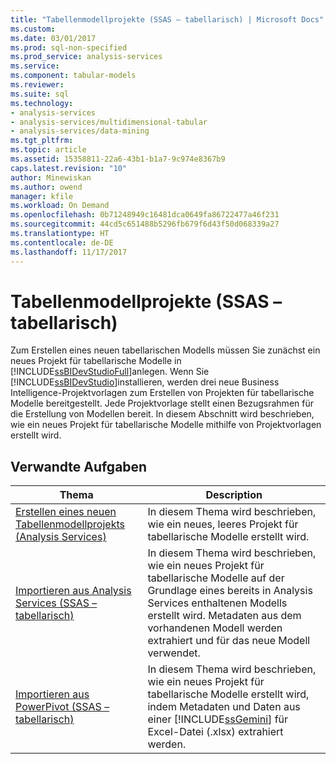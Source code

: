 ```yaml
---
title: "Tabellenmodellprojekte (SSAS – tabellarisch) | Microsoft Docs"
ms.custom: 
ms.date: 03/01/2017
ms.prod: sql-non-specified
ms.prod_service: analysis-services
ms.service: 
ms.component: tabular-models
ms.reviewer: 
ms.suite: sql
ms.technology:
- analysis-services
- analysis-services/multidimensional-tabular
- analysis-services/data-mining
ms.tgt_pltfrm: 
ms.topic: article
ms.assetid: 15358811-22a6-43b1-b1a7-9c974e8367b9
caps.latest.revision: "10"
author: Minewiskan
ms.author: owend
manager: kfile
ms.workload: On Demand
ms.openlocfilehash: 0b71248949c16481dca0649fa86722477a46f231
ms.sourcegitcommit: 44cd5c651488b5296fb679f6d43f50d068339a27
ms.translationtype: HT
ms.contentlocale: de-DE
ms.lasthandoff: 11/17/2017
---
```

# <a name="tabular-model-projects-ssas-tabular"></a>Tabellenmodellprojekte (SSAS – tabellarisch)
  Zum Erstellen eines neuen tabellarischen Modells müssen Sie zunächst ein neues Projekt für tabellarische Modelle in [!INCLUDE[ssBIDevStudioFull](../../includes/ssbidevstudiofull-md.md)]anlegen. Wenn Sie [!INCLUDE[ssBIDevStudio](../../includes/ssbidevstudio-md.md)]installieren, werden drei neue Business Intelligence-Projektvorlagen zum Erstellen von Projekten für tabellarische Modelle bereitgestellt. Jede Projektvorlage stellt einen Bezugsrahmen für die Erstellung von Modellen bereit. In diesem Abschnitt wird beschrieben, wie ein neues Projekt für tabellarische Modelle mithilfe von Projektvorlagen erstellt wird.  
  
## <a name="related-tasks"></a>Verwandte Aufgaben  
  
|Thema|Description|  
|-----------|-----------------|  
|[Erstellen eines neuen Tabellenmodellprojekts &#40;Analysis Services&#41;](../../analysis-services/tabular-models/create-a-new-tabular-model-project-analysis-services.md)|In diesem Thema wird beschrieben, wie ein neues, leeres Projekt für tabellarische Modelle erstellt wird.|  
|[Importieren aus Analysis Services &#40;SSAS – tabellarisch&#41;](../../analysis-services/tabular-models/import-from-analysis-services-ssas-tabular.md)|In diesem Thema wird beschrieben, wie ein neues Projekt für tabellarische Modelle auf der Grundlage eines bereits in Analysis Services enthaltenen Modells erstellt wird. Metadaten aus dem vorhandenen Modell werden extrahiert und für das neue Modell verwendet.|  
|[Importieren aus PowerPivot &#40;SSAS – tabellarisch&#41;](../../analysis-services/tabular-models/import-from-power-pivot-ssas-tabular.md)|In diesem Thema wird beschrieben, wie ein neues Projekt für tabellarische Modelle erstellt wird, indem Metadaten und Daten aus einer [!INCLUDE[ssGemini](../../includes/ssgemini-md.md)] für Excel-Datei (.xlsx) extrahiert werden.|  
  
  
